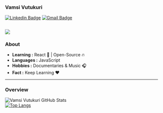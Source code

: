 ### Vamsi Vutukuri  
[![Linkedin Badge](https://img.shields.io/badge/-Vamsi_Vutukuri-blue?style=flat-square&logo=Linkedin&logoColor=white&link=https://www.linkedin.com/in/vamsi-vutukuri-029221147/)](https://www.linkedin.com/in/vamsi-vutukuri-029221147/) [![Gmail Badge](https://img.shields.io/badge/-gzzsa1k4u@relay.firefox.com-c14438?style=flat-square&logo=Gmail&logoColor=white&link=mailto:gzzsa1k4u@relay.firefox.com)](mailto:gzzsa1k4u@relay.firefox.com.com)

![](https://visitor-badge.glitch.me/badge?page_id=vvvk-gh)
---------------------------------------------------------------------------------------------------------------------------------------------------------------------------------
### About

-  **Learning :** React :sparkler: | Open-Source :fire:	
-  **Languages :** JavaScript
-  **Hobbies :** Documentaries & Music :headphones:
-  **Fact :** Keep Learning :heart: 
---------------------------------------------------------------------------------------------------------------------------------------------------------------------------------
 ### Overview  
![Vamsi Vutukuri GitHub Stats](https://github-readme-stats.vercel.app/api?username=vvvk-gh&show_icons=true&count_private=true&hide=stars)
<br>
[![Top Langs](https://github-readme-stats.vercel.app/api/top-langs/?username=vvvk-gh&layout=compact)](https://github.com/vvvk-gh/github-readme-stats)
